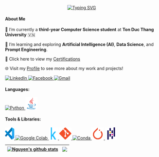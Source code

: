 <p align="center" style="padding-top: 50px">
  <a href="https://git.io/typing-svg">
    <img src="https://readme-typing-svg.demolab.com?font=Fira+Code&weight=700&size=50&duration=2000&pause=500&center=true&vCenter=true&width=900&lines=Hi+%F0%9F%91%8B%2C+I'm+Nguyen" alt="Typing SVG" />
  </a>
</p>

#### About Me

🌱 I’m currently a **third-year Computer Science student** at **Ton Duc Thang University** 🇻🇳

🧠 I’m learning and exploring **Artificial Intelligence (AI)**, **Data Science**, and **Prompt Engineering**.

📝 Click here to view my [Certifications](https://htrnguyen.github.io/certificates/)

🌐 Visit my [Profile](https://htrnguyen.id.vn/) to see more about my work and projects!

<p align="left">
  <a href="https://www.linkedin.com/in/htrnguyen/">
    <img src="https://img.icons8.com/ios-filled/50/0077B5/linkedin.png" alt="LinkedIn" width="40" height="40"/>
  </a>
  <a href="https://www.facebook.com/htrnguyenn">
    <img src="https://img.icons8.com/ios-filled/50/3b5998/facebook.png" alt="Facebook" width="40" height="40"/>
  </a>
  <a href="mailto:hatrongnguyen04@gmail.com">
    <img src="https://img.icons8.com/ios-filled/50/FF0000/gmail.png" alt="Gmail" width="40" height="40"/>
  </a>
</p>

#### Languages:

<p align="left">
  <a href="https://www.python.org">
    <img src="https://img.icons8.com/?size=100&id=13441&format=png&color=000000" alt="Python" width="40" height="40"/>
  </a>
  <a href="https://www.java.com">
    <img src="https://raw.githubusercontent.com/devicons/devicon/master/icons/java/java-original.svg" alt="Java" width="40" height="40"/>
  </a>
</p>

#### Tools & Libraries:

<p align="left">
  <a href="https://code.visualstudio.com/">
    <img src="https://raw.githubusercontent.com/devicons/devicon/master/icons/vscode/vscode-original.svg" alt="VSCode" width="30" height="40"/>
  </a>
  <a href="https://colab.research.google.com/">
    <img src="https://colab.research.google.com/img/colab_favicon_256px.png" alt="Google Colab" width="40" height="40"/>
  </a>
  <a href="https://www.kaggle.com/">
    <img src="https://raw.githubusercontent.com/devicons/devicon/master/icons/kaggle/kaggle-original.svg" alt="Kaggle" width="30" height="40"/>
  </a>
  <a href="https://git-scm.com/">
    <img src="https://raw.githubusercontent.com/devicons/devicon/master/icons/git/git-original.svg" alt="Git" width="40" height="40"/>
  </a>
  <a href="https://docs.conda.io/">
    <img src="https://raw.githubusercontent.com/kalefranz/conda-packages/refs/heads/master/anaconda-latest/anaconda.ico" alt="Conda" width="40" height="40"/>
  </a>
  <a href="https://pytorch.org/">
    <img src="https://raw.githubusercontent.com/devicons/devicon/master/icons/pytorch/pytorch-original.svg" alt="PyTorch" width="40" height="40"/>
  </a>
  <a href="https://pandas.pydata.org/">
    <img src="https://raw.githubusercontent.com/devicons/devicon/2ae2a900d2f041da66e950e4d48052658d850630/icons/pandas/pandas-original.svg" alt="Pandas" width="40" height="40"/>
  </a>
</p>

| <a href="https://github.com/htrnguyen/github-readme-stats"><img align="center" src="https://github-readme-stats.vercel.app/api?username=htrnguyen&show_icons=true&include_all_commits=true&theme=buefy&hide_border=true" alt="Nguyen's github stats" /></a> | <a href="https://github.com/htrnguyen/github-readme-stats"><img align="center" src="https://github-readme-stats.vercel.app/api/top-langs/?username=htrnguyen&layout=compact&theme=buefy&hide_border=true" /></a> |
| ------------- | ------------- |
